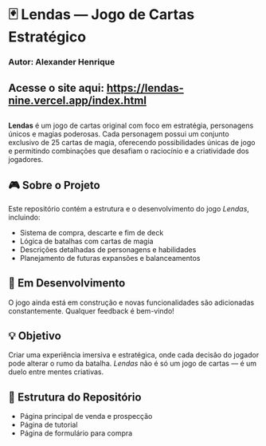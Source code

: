 # 🃏 Lendas — Jogo de Cartas Estratégico

### Autor: Alexander Henrique

## Acesse o site aqui: https://lendas-nine.vercel.app/index.html
## 

**Lendas** é um jogo de cartas original com foco em estratégia, personagens únicos e magias poderosas. Cada personagem possui um conjunto exclusivo de 25 cartas de magia, oferecendo possibilidades únicas de jogo e permitindo combinações que desafiam o raciocínio e a criatividade dos jogadores.

## 🎮 Sobre o Projeto

Este repositório contém a estrutura e o desenvolvimento do jogo *Lendas*, incluindo:

- Sistema de compra, descarte e fim de deck
- Lógica de batalhas com cartas de magia
- Descrições detalhadas de personagens e habilidades
- Planejamento de futuras expansões e balanceamentos

## 🚧 Em Desenvolvimento

O jogo ainda está em construção e novas funcionalidades são adicionadas constantemente. Qualquer feedback é bem-vindo!

## 💡 Objetivo

Criar uma experiência imersiva e estratégica, onde cada decisão do jogador pode alterar o rumo da batalha. *Lendas* não é só um jogo de cartas — é um duelo entre mentes criativas.

## 📂 Estrutura do Repositório
- Página principal de venda e prospecção
- Página de tutorial
- Página de formulário para compra
